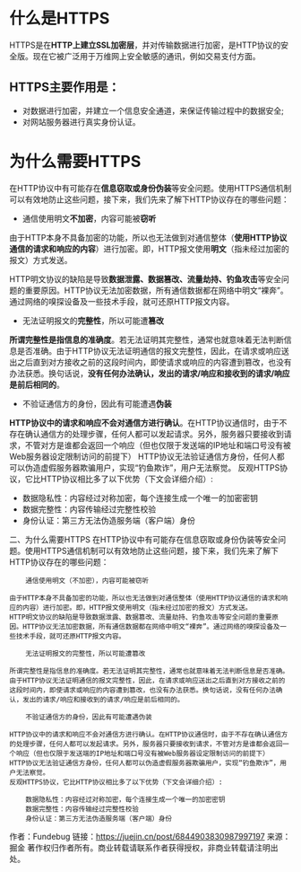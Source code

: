 # 什么是HTTPS
HTTPS是在**HTTP上建立SSL加密层**，并对传输数据进行加密，是HTTP协议的安全版。现在它被广泛用于万维网上安全敏感的通讯，例如交易支付方面。
## HTTPS主要作用是：
- 对数据进行加密，并建立一个信息安全通道，来保证传输过程中的数据安全;
- 对网站服务器进行真实身份认证。

# 为什么需要HTTPS
在HTTP协议中有可能存在**信息窃取或身份伪装**等安全问题。使用HTTPS通信机制可以有效地防止这些问题，接下来，我们先来了解下HTTP协议存在的哪些问题：
    
- 通信使用明文**不加密**，内容可能被**窃听**
    
由于HTTP本身不具备加密的功能，所以也无法做到对通信整体（**使用HTTP协议通信的请求和响应的内容**）进行加密。即，HTTP报文使用**明文**（指未经过加密的报文）方式发送。

HTTP明文协议的缺陷是导致**数据泄露、数据篡改、流量劫持、钓鱼攻击**等安全问题的重要原因。HTTP协议无法加密数据，所有通信数据都在网络中明文“裸奔”。通过网络的嗅探设备及一些技术手段，就可还原HTTP报文内容。
    
- 无法证明报文的**完整性**，所以可能遭**篡改**
    
**所谓完整性是指信息的准确度**。若无法证明其完整性，通常也就意味着无法判断信息是否准确。由于HTTP协议无法证明通信的报文完整性，因此，在请求或响应送出之后直到对方接收之前的这段时间内，即使请求或响应的内容遭到篡改，也没有办法获悉。换句话说，**没有任何办法确认，发出的请求/响应和接收到的请求/响应是前后相同的**。
    
- 不验证通信方的身份，因此有可能遭遇**伪装**
    
**HTTP协议中的请求和响应不会对通信方进行确认**。在HTTP协议通信时，由于不存在确认通信方的处理步骤，任何人都可以发起请求。另外，服务器只要接收到请求，不管对方是谁都会返回一个响应（但也仅限于发送端的IP地址和端口号没有被Web服务器设定限制访问的前提下）
HTTP协议无法验证通信方身份，任何人都可以伪造虚假服务器欺骗用户，实现“钓鱼欺诈”，用户无法察觉。
反观HTTPS协议，它比HTTP协议相比多了以下优势（下文会详细介绍）:
    
- 数据隐私性：内容经过对称加密，每个连接生成一个唯一的加密密钥
- 数据完整性：内容传输经过完整性校验
- 身份认证：第三方无法伪造服务端（客户端）身份

二、为什么需要HTTPS
    在HTTP协议中有可能存在信息窃取或身份伪装等安全问题。使用HTTPS通信机制可以有效地防止这些问题，接下来，我们先来了解下HTTP协议存在的哪些问题：
    
        通信使用明文（不加密），内容可能被窃听
    
    由于HTTP本身不具备加密的功能，所以也无法做到对通信整体（使用HTTP协议通信的请求和响应的内容）进行加密。即，HTTP报文使用明文（指未经过加密的报文）方式发送。
    HTTP明文协议的缺陷是导致数据泄露、数据篡改、流量劫持、钓鱼攻击等安全问题的重要原因。HTTP协议无法加密数据，所有通信数据都在网络中明文“裸奔”。通过网络的嗅探设备及一些技术手段，就可还原HTTP报文内容。
    
        无法证明报文的完整性，所以可能遭篡改
    
    所谓完整性是指信息的准确度。若无法证明其完整性，通常也就意味着无法判断信息是否准确。由于HTTP协议无法证明通信的报文完整性，因此，在请求或响应送出之后直到对方接收之前的这段时间内，即使请求或响应的内容遭到篡改，也没有办法获悉。换句话说，没有任何办法确认，发出的请求/响应和接收到的请求/响应是前后相同的。
    
        不验证通信方的身份，因此有可能遭遇伪装
    
    HTTP协议中的请求和响应不会对通信方进行确认。在HTTP协议通信时，由于不存在确认通信方的处理步骤，任何人都可以发起请求。另外，服务器只要接收到请求，不管对方是谁都会返回一个响应（但也仅限于发送端的IP地址和端口号没有被Web服务器设定限制访问的前提下）
    HTTP协议无法验证通信方身份，任何人都可以伪造虚假服务器欺骗用户，实现“钓鱼欺诈”，用户无法察觉。
    反观HTTPS协议，它比HTTP协议相比多了以下优势（下文会详细介绍）:
    
        数据隐私性：内容经过对称加密，每个连接生成一个唯一的加密密钥
        数据完整性：内容传输经过完整性校验
        身份认证：第三方无法伪造服务端（客户端）身份

作者：Fundebug
链接：https://juejin.cn/post/6844903830987997197
来源：掘金
著作权归作者所有。商业转载请联系作者获得授权，非商业转载请注明出处。
